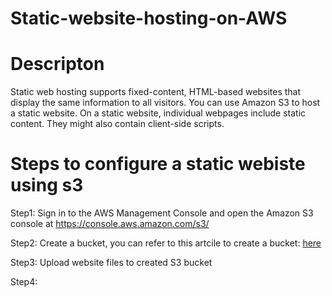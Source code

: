 # Static-website-hosting-on-AWS

# Descripton

Static web hosting supports fixed-content, HTML-based websites that display the same information to all visitors. You can use Amazon S3 to host a static website. On a static website, individual webpages include static content. They might also contain client-side scripts.

# Steps to configure a static webiste using s3

Step1: Sign in to the AWS Management Console and open the Amazon S3 console at https://console.aws.amazon.com/s3/

Step2: Create a bucket, you can refer to this artcile to create a bucket: [here](https://docs.aws.amazon.com/AmazonS3/latest/userguide/create-bucket-overview.html)

Step3: Upload website files to created S3 bucket

Step4: 

